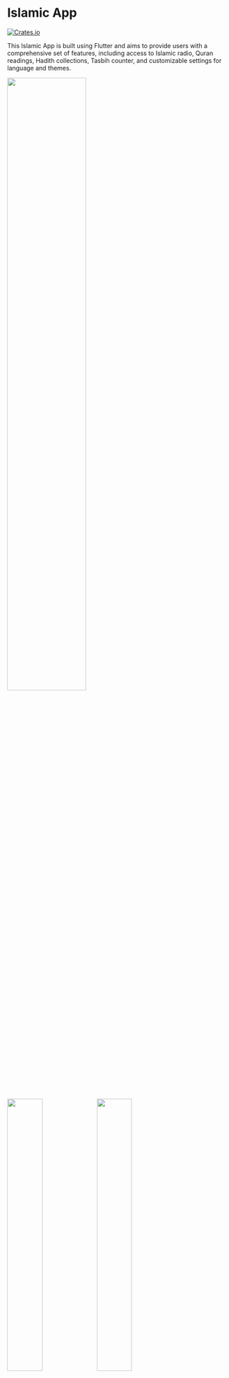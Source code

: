 # Islamic App

[![Crates.io](https://img.shields.io/crates/l/rustc-serialize.svg?maxAge=2592000)]()

This Islamic App is built using Flutter and aims to provide users with a comprehensive set of features, including access to Islamic radio, Quran readings, Hadith collections, Tasbih counter, and customizable settings for language and themes.


<img width="60%" src="https://github.com/user-attachments/assets/1fcf13b9-6713-4e27-b3d7-4b869f66ca6e" />

<img width="40%" src="https://github.com/user-attachments/assets/5edbcd0a-2b99-49a2-b4d4-b2b4c6fb18aa" />
<img width="40%" src="https://github.com/user-attachments/assets/ea877022-8bd1-4251-9c04-c41fbb92def5" />
<img width="40%" src="https://github.com/user-attachments/assets/c8c1b09a-ac70-4a99-b542-d7561b4fe7be" />
<img width="40%" src="https://github.com/user-attachments/assets/49920b00-dc29-4876-8a5b-6c3969e3bb08" />
<img width="40%" src="https://github.com/user-attachments/assets/17493ae6-4b34-400c-83c6-715601722eec" />
<img width="40%" src="https://github.com/user-attachments/assets/4d788a38-7c23-4dc3-aaea-e33520c497a3" />
<img width="40%" src="https://github.com/user-attachments/assets/0a02950e-f2ca-4adf-b6be-949589a76792" />
<img width="40%" src="https://github.com/user-attachments/assets/7f5a6eaf-e26f-4966-9c31-5f1b796aa4e8" />
<img width="40%" src="https://github.com/user-attachments/assets/a9fc1644-602d-44f7-b62e-e449d94fbaa6" />
<img width="40%" src="https://github.com/user-attachments/assets/8a2f636f-de42-4c44-aac3-3d89a7b5220c" />
<img width="40%" src="https://github.com/user-attachments/assets/a2a6807b-2455-4eae-9d76-8b3394479dd8" />
<img width="40%" src="https://github.com/user-attachments/assets/a2209f89-0783-4662-8de7-7b2e12e80a4e" />
<img width="40%" src="https://github.com/user-attachments/assets/b5c0661b-5881-4f60-af7d-fcb0b61c4a7c" />
<img width="40%" src="https://github.com/user-attachments/assets/746c0518-af0f-468b-9538-a7de2e1460be" />
<img width="40%" src="https://github.com/user-attachments/assets/82f5723a-e240-4dfa-af47-42236f691c72" />

# Features

Islamic Radio: Stream live Islamic radio stations via a dedicated API.

Quran: Read the Quran .

Hadith: Access a collection of Hadiths .

Tasbih Counter: A simple Tasbih counter to keep track of Dhikr.

Settings: Customize the app with options to change the language and theme.

# Technologies Used
Flutter: For building a cross-platform mobile application.

Dart: Programming language used with Flutter.

API Integration: To fetch data for radio.

# Getting Started

App uses The Radio Database API. 
(https://mp3quran.net/ar/api)
